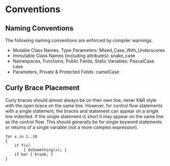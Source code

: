 # Conventions

## Naming Conventions

The following naming conventions are enforced by compiler warnings.

  * Mutable Class Names, Type Parameters: Mixed_Case_With_Underscores
  * Immutable Class Names (including attributes): snake_case
  * Namespaces, Functions, Public Fields, Static Variables: PascalCase case
  * Parameters, Private & Protected Fields: camelCase

## Curly Brace Placement

Curly braces should almost always be on their own line, never K&R style with the open brace on the same line.  However, for control flow statements with a single statement, the braces and statement can appear on a single line indented.  If the single statement is short it may appear on the same line as the control flow.  This should generally be for single keyword statements or returns of a single variable (not a more complex expression).

	for x in 1..10
	{
		if f(x)
			{ doSomething(x); }
		if bar { break; }
	}